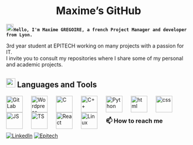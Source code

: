 <h1 align="center">Maxime’s GitHub</h1>

**<img src="https://user-images.githubusercontent.com/82110564/189553856-2e7f8f30-80b4-484f-bfaa-9e5eb10f24e5.gif" width="20">` Hello, I'm Maxime GREGOIRE, a french Project Manager and developer from Lyon. `**

3rd year student at EPITECH working on many projects with a passion for IT. <br >
I invite you to consult my repositories where I share some of my personal and academic projects.

## <img src="https://user-images.githubusercontent.com/91894666/227270463-77c974ec-ff1e-45ef-93e0-811f8fbc26ac.gif" width="25"> Languages and Tools

<img align="left" alt="GitLab" width="45px" style="padding-right:20px;" src="https://cdn.jsdelivr.net/gh/devicons/devicon@latest/icons/gitlab/gitlab-plain-wordmark.svg" />
<img align="left" alt="Wordpress" width="45px" style="padding-right:20px;" src="https://cdn.jsdelivr.net/gh/devicons/devicon@latest/icons/wordpress/wordpress-original.svg" />
<img align="left" alt="C" width="45px" style="padding-right:20px;" src="https://cdn.jsdelivr.net/gh/devicons/devicon/icons/c/c-original.svg" />
<img align="left" alt="C++" width="45px" style="padding-right:20px;" src="https://cdn.jsdelivr.net/gh/devicons/devicon/icons/cplusplus/cplusplus-original.svg" />
<img align="left" alt="Python" width="45px" style="padding-right:20px;" src="https://cdn.jsdelivr.net/gh/devicons/devicon/icons/python/python-plain.svg" />
<img align="left" alt="html" width="45px" style="padding-right:20px;" src="https://cdn.jsdelivr.net/gh/devicons/devicon/icons/html5/html5-original.svg" />
<img align="left" alt="css" width="45px" style="padding-right:20px;" src="https://cdn.jsdelivr.net/gh/devicons/devicon/icons/css3/css3-original.svg" />
<img align="left" alt="JS" width="45px" style="padding-right:20px;" src="https://cdn.jsdelivr.net/gh/devicons/devicon/icons/javascript/javascript-original.svg" />
<img align="left" alt="TS" width="45px" style="padding-right:20px;" src="https://cdn.jsdelivr.net/gh/devicons/devicon/icons/typescript/typescript-plain.svg" />
<img align="left" alt="React" width="45px" style="padding-right:20px;" src="https://cdn.jsdelivr.net/gh/devicons/devicon/icons/react/react-original.svg" />
<img align="left" alt="Linux" width="45px" style="padding-right:20px;" src="https://cdn.jsdelivr.net/gh/devicons/devicon/icons/linux/linux-original.svg" />
<br />
<br />

### 📫 How to reach me

<p align="left">
   <a href="https://www.linkedin.com/in/maxime-gregoire-lyon/">
      <img src="https://custom-icon-badges.demolab.com/badge/-LINKEDIN-blue?style=for-the-badge&logo=linkedin&logoColor=white"alt="LinkedIn"/></a>
   <a href="maxime.gregoire@epitech.eu">
        <img src="https://custom-icon-badges.demolab.com/badge/-maxime.gregoire@epitech.eu-red?style=for-the-badge&logo=mention&logoColor=white"alt="Epitech"/></a>
</p>

